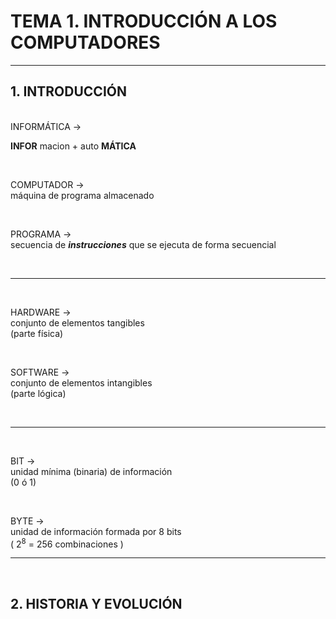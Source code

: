 # TEMA 1. INTRODUCCIÓN A LOS COMPUTADORES 
---

## 1. INTRODUCCIÓN

<br>
INFORMÁTICA ->
<br>

__INFOR__ macion  +  auto __MÁTICA__

<br>

COMPUTADOR ->
<br>
máquina de programa almacenado

<br>

PROGRAMA ->
<br>
secuencia de ___instrucciones___ que se ejecuta de forma secuencial

<br>


---
<br>

HARDWARE ->
<br>
conjunto de elementos tangibles 
<br>
(parte física)

<br>


SOFTWARE ->
<br>
conjunto de elementos intangibles
<br>
(parte lógica)

<br>

---
<br>

BIT ->
<br>
unidad mínima (binaria) de información 
<br>
(0 ó 1)

<br>

BYTE ->
<br>
unidad de información formada por 8 bits 
<br>
( 2<sup>8</sup>
 = 256 combinaciones )

---
<br>

 ## 2. HISTORIA Y EVOLUCIÓN


 